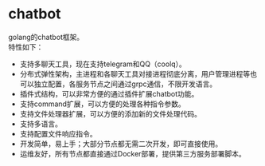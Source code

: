 # chatbot
golang的chatbot框架。  
特性如下：

- 支持多聊天工具，现在支持telegram和QQ（coolq）。
- 分布式弹性架构，主进程和各聊天工具对接进程彻底分离，用户管理进程等也可以独立配置，各服务节点之间通过grpc通信，不限开发语言。
- 插件式结构，可以非常方便的通过插件扩展chatbot功能。
- 支持command扩展，可以方便的处理各种指令参数。
- 支持文件处理器扩展，可以方便的添加新的文件处理代码。
- 支持多语言。
- 支持配置文件响应指令。
- 开发简单，易上手；大部分节点都无需二次开发，即可直接使用。
- 运维友好，所有节点都直接通过Docker部署，提供第三方服务部署脚本。
